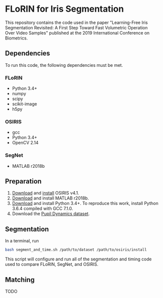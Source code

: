 # FLoRIN for Iris Segmentation

This repository contains the code used in the paper "Learning-Free Iris Segmentation Revisited: A First Step Toward Fast Volumetric Operation Over Video Samples" published at the 2019 International Conference on Biometrics.

## Dependencies

To run this code, the following dependencies must be met.

### FLoRIN

- Python 3.4+
- numpy
- scipy
- scikit-image
- h5py

### OSIRIS

- gcc
- Python 3.4+
- OpenCV 2.14

### SegNet

- MATLAB r2018b

## Preparation

1. [Download](http://svnext.it-sudparis.eu/svnview2-eph/ref_syst/Iris_Osiris_v4.1/ "OSIRIS v4.1") and [install](http://svnext.it-sudparis.eu/svnview2-eph/ref_syst/Iris_Osiris_v4.1/doc/ "OSIRIS v4.1 Documentation") OSIRIS v4.1.
2. [Download](https://www.mathworks.com/products/matlab.html "MATLAB Home Page") and install MATLAB r2018b.
3. [Download]() and install Python 3.4+. To reproduce this work, install Python 3.6.4 compiled with GCC 7.1.0.
4. Download the [Pupil Dynamics dataset]().

## Segmentation

In a terminal, run

```bash
bash segment_and_time.sh /path/to/dataset /path/to/osiris/install
```

This script will configure and run all of the segmentation and timing code used to compare FLoRIN, SegNet, and OSIRIS.

## Matching

TODO

